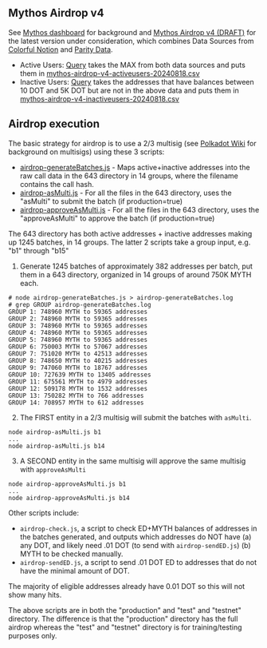 ## Mythos Airdrop v4

See [Mythos dashboard](https://dune.com/substrate/mythos) for background and [Mythos Airdrop v4 (DRAFT)](https://dune.com/substrate/mythos-airdrop-v4) for the latest version under consideration, which combines Data Sources from [Colorful Notion](./COLORFULNOTION.md) and [Parity Data](https://docs.google.com/spreadsheets/d/1vjiuA-qZvBOvWD8cs8Z0aXoqnpuWjfbt_y2hh5adSFI/edit?gid=1618838395#gid=1618838395).  

* Active Users: [Query](https://dune.com/queries/3983432/6703763) takes the MAX from both data sources and puts them in [mythos-airdrop-v4-activeusers-20240818.csv](./mythos-airdrop-v4-activeusers-20240818.csv)
* Inactive Users: [Query](https://dune.com/queries/3998394) takes the addresses that have balances between 10 DOT and 5K DOT but are not in the above data and puts them in [mythos-airdrop-v4-inactiveusers-20240818.csv](./mythos-airdrop-v4-inactiveusers-20240818.csv)

## Airdrop execution

The basic strategy for airdrop is to use a 2/3 multisig (see [Polkadot Wiki](https://wiki.polkadot.network/docs/learn-guides-accounts-multisig) for background on multisigs) using these 3 scripts:
* [airdrop-generateBatches.js](./airdrop-generateBatches.js) - Maps active+inactive addresses into the raw call data in the 643 directory in 14 groups, where the filename contains the call hash.  
* [airdrop-asMulti.js](./airdrop-asMulti.js) - For all the files in the 643 directory, uses the "asMulti" to submit the batch (if production=true)
* [airdrop-approveAsMulti.js](./airdrop-approveAsMulti.js) - For all the files in the 643 directory, uses the "approveAsMulti" to approve the batch (if production=true)

The 643 directory has both active addresses + inactive addresses making up 1245 batches, in 14 groups.  The latter 2 scripts take a group input, e.g. "b1" through "b15"

1. Generate 1245 batches of approximately 382 addresses per batch, put them in a 643 directory, organized in 14 groups of around 750K MYTH each.  

```
# node airdrop-generateBatches.js > airdrop-generateBatches.log
# grep GROUP airdrop-generateBatches.log
GROUP 1: 748960 MYTH to 59365 addresses
GROUP 2: 748960 MYTH to 59365 addresses
GROUP 3: 748960 MYTH to 59365 addresses
GROUP 4: 748960 MYTH to 59365 addresses
GROUP 5: 748960 MYTH to 59365 addresses
GROUP 6: 750003 MYTH to 57067 addresses
GROUP 7: 751020 MYTH to 42513 addresses
GROUP 8: 748650 MYTH to 40215 addresses
GROUP 9: 747060 MYTH to 18767 addresses
GROUP 10: 727639 MYTH to 13405 addresses
GROUP 11: 675561 MYTH to 4979 addresses
GROUP 12: 509178 MYTH to 1532 addresses
GROUP 13: 750282 MYTH to 766 addresses
GROUP 14: 708957 MYTH to 612 addresses
```


2. The FIRST entity in a 2/3 multisig will submit the batches with `asMulti`.

```
node airdrop-asMulti.js b1
...
node airdrop-asMulti.js b14
```

3. A SECOND entity in the same multisig will approve the same multisig with `approveAsMulti`

```
node airdrop-approveAsMulti.js b1
...
node airdrop-approveAsMulti.js b14
```


Other scripts include:

* `airdrop-check.js`, a script to check ED+MYTH balances of addresses in the batches generated, and outputs which addresses do NOT have (a) any DOT, and likely need .01 DOT (to send with `airdrop-sendED.js`) (b) MYTH to be checked manually.
* `airdrop-sendED.js`, a script to send .01 DOT ED to addresses that do not have the minimal amount of DOT.

The majority of eligible addresses already have 0.01 DOT so this will not show many hits.


The above scripts are in both the "production" and "test" and "testnet" directory.  The difference is that the "production" directory has the full airdrop whereas the "test" and "testnet" directory is for training/testing purposes only.
